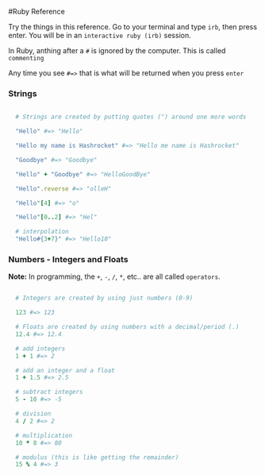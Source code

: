 #Ruby Reference

Try the things in this reference. Go to your terminal and type `irb`, then press enter. You will be
in an `interactive ruby (irb)` session.

In Ruby, anthing after a `#` is ignored by the computer. This is called
`commenting`

Any time you see `#=>` that is what will be returned when you press `enter`


### Strings

```ruby

  # Strings are created by putting quotes (") around one more words

  "Hello" #=> "Hello"

  "Hello my name is Hashrocket" #=> "Hello me name is Hashrocket"

  "Goodbye" #=> "Goodbye"

  "Hello" + "Goodbye" #=> "HelloGoodBye"

  "Hello".reverse #=> "olleH"

  "Hello"[4] #=> "o"

  "Hello"[0..2] #=> "Hel"

  # interpolation
  "Hello#{3+7}" #=> "Hello10"

```

### Numbers - Integers and Floats
__Note:__   In programming, the `+`, `-`, `/`, `*`, etc.. are all called `operators`.

```ruby

  # Integers are created by using just numbers (0-9)

  123 #=> 123

  # Floats are created by using numbers with a decimal/period (.)
  12.4 #=> 12.4

  # add integers
  1 + 1 #=> 2

  # add an integer and a float
  1 + 1.5 #=> 2.5

  # subtract integers
  5 - 10 #=> -5

  # division
  4 / 2 #=> 2

  # multiplication
  10 * 8 #=> 80

  # modulus (this is like getting the remainder)
  15 % 4 #=> 3

```
